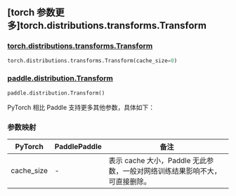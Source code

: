 ## [torch 参数更多]torch.distributions.transforms.Transform

### [torch.distributions.transforms.Transform](https://pytorch.org/docs/stable/distributions.html#torch.distributions.transforms.Transform)

```python
torch.distributions.transforms.Transform(cache_size=0)
```

### [paddle.distribution.Transform](https://www.paddlepaddle.org.cn/documentation/docs/zh/develop/api/paddle/distribution/Transform_cn.html#transform)

```python
paddle.distribution.Transform()
```

PyTorch 相比 Paddle 支持更多其他参数，具体如下：

### 参数映射

| PyTorch    | PaddlePaddle | 备注                                                                       |
| ---------- | ------------ | -------------------------------------------------------------------------- |
| cache_size | -            | 表示 cache 大小，Paddle 无此参数，一般对网络训练结果影响不大，可直接删除。 |

